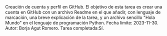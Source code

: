 <tarea>
    <titulo>Creación de cuenta y perfil en GitHub. &#10;</titulo>
    <descripcion>El objetivo de esta tarea es crear una cuenta en GitHub con un archivo Readme en el que añadir, con lenguaje de marcación, una breve explicación de la
    tarea, y un archivo sencillo "Hola Mundo" en el lenguaje de programación Python.&#10;</descripcion>
    <fecha_limite>Fecha límite: 2023-11-30.&#10;</fecha_limite>
    <autor>Autor: Borja Agut Romero. &#10;</autor>
    <completada>Tarea completada:Sí. &#10;</completada>
</tarea>

